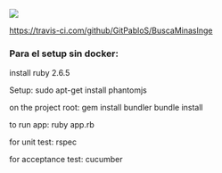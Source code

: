 ![](https://github.com/kleer-la/template2_6_5/workflows/Ruby/badge.svg)

https://travis-ci.com/github/GitPabloS/BuscaMinasInge


### Para el setup sin docker:

install ruby 2.6.5

Setup:
	sudo apt-get install phantomjs

on the project root:
	gem install bundler
	bundle install

to run app:
	ruby app.rb

for unit test:
	rspec

for acceptance test:
	cucumber